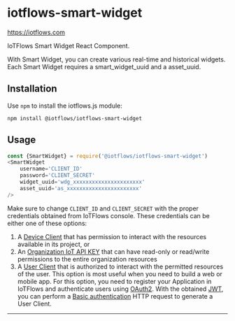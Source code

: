 # iotflows-smart-widget

https://iotflows.com

IoTFlows Smart Widget React Component.

With Smart Widget, you can create various real-time and historical widgets. Each Smart Widget requires a smart_widget_uuid and a asset_uuid. 

## Installation
Use `npm` to install the iotflows.js module:

```
npm install @iotflows/iotflows-smart-widget
```

## Usage

```javascript
const {SmartWidget} = require('@iotflows/iotflows-smart-widget')
<SmartWidget
    username='CLIENT_ID'
    password='CLIENT_SECRET'
    widget_uuid='wdg_xxxxxxxxxxxxxxxxxxxxxx'
    asset_uuid='as_xxxxxxxxxxxxxxxxxxxxxxx'
/> 
```

Make sure to change `CLIENT_ID` and `CLIENT_SECRET` with the proper credentials obtained from IoTFlows console. 
These credentials can be either one of these options:
1. A [Device Client](https://docs.iotflows.com/real-time-data-streams-alerts-and-actions/create-a-device-api-key) that has permission to interact with the resources available in its project, or
2. An [Organization IoT API KEY](https://docs.iotflows.com/cloud-node-red-servers/subscribe-and-publish-to-real-time-data-streams#create-an-iot-api-key) that can have read-only or read/write permissions to the entire organization resources
3. A [User Client](https://rest-api-docs.iotflows.com/#tag/Users/paths/%7E1v1%7E1users%7E1authorize/get) that is authorized to interact with the permitted resources of the user. This option is most useful when you need to build a web or mobile app. For this option, you need to register your Application in IoTFlows and authenticate users using [OAuth2](https://oauth.net/2). With the obtained [JWT](https://jwt.io/), you can perform a [Basic authentication](https://en.wikipedia.org/wiki/Basic_access_authentication) HTTP request to generate a User Client.

---
